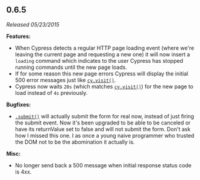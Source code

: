 ## 0.6.5

*Released 05/23/2015*

**Features:**

- When Cypress detects a regular HTTP page loading event (where we're leaving the current page and requesting a new one) it will now insert a `loading` command which indicates to the user Cypress has stopped running commands until the new page loads.
- If for some reason this new page errors Cypress will display the initial 500 error messages just like [`cy.visit()`](/api/commands/visit).
- Cypress now waits `20s` (which matches [`cy.visit()`](/api/commands/visit)) for the new page to load instead of `4s` previously.

**Bugfixes:**

- [`.submit()`](/api/commands/submit) will actually submit the form for real now, instead of just firing the submit event. Now it's been upgraded to be able to be canceled or have its returnValue set to false and will not submit the form. Don't ask how I missed this one. I as once a young naive programmer who trusted the DOM not to be the abomination it actually is.

**Misc:**

- No longer send back a 500 message when initial response status code is 4xx.


